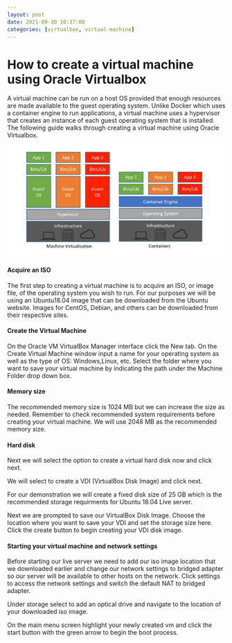 ```yaml
---
layout: post
date: 2021-09-30 10:37:00
categories: [virtualbox, virtual-machine]
---
```


<h1>How to create a virtual machine using Oracle Virtualbox</h1>

A virtual machine can be run on a host OS provided that enough resources are made available to the guest operating
system.  Unlike Docker which uses a container engine to run applications, a virtual machine uses a hypervisor that 
creates an instance of each guest operating system that is installed.  The following guide walks through creating a
virtual machine using Oracle Virtualbox.

<img src="/_assets/img/dockervsVM.PNG">

<h4>Acquire an ISO</h4>

The first step to creating a virtual machine is to acquire an ISO, or image file, of the operating system you wish to
run.  For our purposes we will be using an Ubuntu18.04 image that can be downloaded from the Ubuntu website.  Images
for CentOS, Debian, and others can be downloaded from their respective sites.

<h4>Create the Virtual Machine</h4>

On the Oracle VM VirtualBox Manager interface click the New tab.
On the Create Virtual Machine window input a name for your operating system as well as the type of OS: Windows,Linux, etc.
Select the folder where you want to save your virtual machine by indicating the path under the Machine Folder drop down box.

<h4>Memory size</h4>

The recommended memory size is 1024 MB but we can increase the size as needed.  Remember to check recommended system
requirements before creating your virtual machine.  We will use 2048 MB as the recommended memory size.

<h4>Hard disk</h4>

Next we will select the option to create a virtual hard disk now and click next.

We will select to create a VDI (VirtualBox Disk Image) and click next.

For our demonstration we will create a fixed disk size of 25 GB which is the recommended storage requirments for 
Ubuntu 18.04 Live server.

Next we are prompted to save our VirtualBox Disk Image.  Choose the location where you want to save your VDI and 
set the storage size here.  Click the create button to begin creating your VDI disk image.

<h4>Starting your virtual machine and network settings</h4>

Before starting our live server we need to add our iso image location that we downloaded earlier and change our 
network settings to bridged adapter so our server will be available to other hosts on the network.  Click settings 
to access the network settings and switch the default NAT to bridged adapter.

Under storage select to add an optical drive and navigate to the location of your downloaded iso image.

On the main menu screen highlight your newly created vm and click the start button with the green arrow to begin the
boot process.
